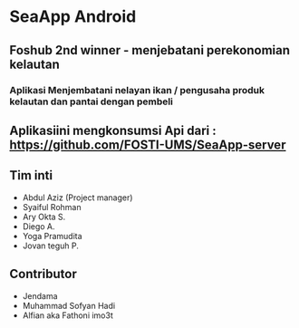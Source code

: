 # SeaApp Android
## Foshub 2nd winner - menjebatani perekonomian kelautan

### Aplikasi Menjembatani nelayan ikan / pengusaha produk kelautan dan pantai dengan pembeli 

## Aplikasiini mengkonsumsi Api dari : https://github.com/FOSTI-UMS/SeaApp-server


## Tim inti
- Abdul Aziz (Project manager)
- Syaiful Rohman
- Ary Okta S.
- Diego A.
- Yoga Pramudita
- Jovan teguh P.

## Contributor

- Jendama
- Muhammad Sofyan Hadi
- Alfian aka Fathoni imo3t
